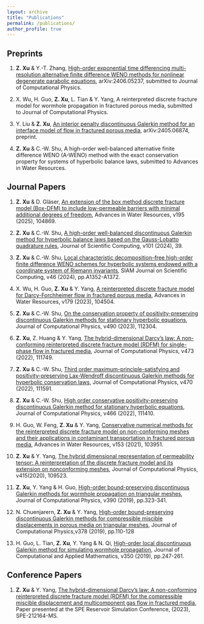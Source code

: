 ```yaml
---
layout: archive
title: "Publications"
permalink: /publications/
author_profile: true
---
```


## Preprints

1. **Z. Xu** & Y.-T. Zhang, <a href="https://arxiv.org/abs/2406.05237">High-order exponential time differencing multi-resolution alternative finite difference WENO methods for nonlinear degenerate parabolic equations</a>, arXiv:2406.05237, submitted to Journal of Computational Physics.

1. X. Wu, H. Guo, **Z. Xu**, L. Tian & Y. Yang, A reinterpreted discrete fracture model for wormhole propagation in fractured porous media, submitted to Journal of Computational Physics.

1. Y. Liu & **Z. Xu**, <a href="https://arxiv.org/abs/2405.06874">An interior penalty discontinuous Galerkin method for an interface model of flow in fractured porous media</a>, arXiv:2405.06874, preprint.

1. **Z. Xu** & C.-W. Shu, A high-order well-balanced alternative finite difference WENO (A-WENO) method with the exact conservation property for systems of hyperbolic balance laws, submitted to Advances in Water Resources.

## Journal Papers

1. **Z. Xu** & D. Gläser, <a href="https://doi.org/10.1016/j.advwatres.2024.104869">An extension of the box method discrete fracture model (Box-DFM) to include low-permeable barriers with minimal additional degrees of freedom</a>, Advances in Water Resources, v195 (2025), 104869.

1. **Z. Xu** & C.-W. Shu, <a href="https://doi.org/10.1007/s10915-024-02661-8">A high-order well-balanced discontinuous Galerkin method for hyperbolic balance laws based on the Gauss-Lobatto quadrature rules</a>, Journal of Scientific Computing, v101 (2024), 39.

1. **Z. Xu** & C.-W. Shu, <a href="https://doi.org/10.1137/22M1536479">Local characteristic decomposition–free high-order finite difference WENO schemes for hyperbolic systems endowed with a coordinate system of Riemann invariants</a>, SIAM Journal on Scientific Computing, v46 (2024), pp.A1352-A1372. 

1. X. Wu, H. Guo, **Z. Xu** & Y. Yang, <a href="https://doi.org/10.1016/j.advwatres.2023.104504">A reinterpreted discrete fracture model for Darcy-Forchheimer flow in fractured porous media</a>, Advances in Water Resources, v179 (2023), 104504.

1. **Z. Xu** & C.-W. Shu, <a href="https://doi.org/10.1016/j.jcp.2023.112304">On the conservation property of positivity-preserving discontinuous Galerkin methods for stationary hyperbolic equations</a>, Journal of Computational Physics, v490 (2023), 112304.

1. **Z. Xu**, Z. Huang & Y. Yang, <a href="https://doi.org/10.1016/j.jcp.2022.111749">The hybrid-dimensional Darcy’s law: A non-conforming reinterpreted discrete fracture model (RDFM) for single-phase flow in fractured media</a>, Journal of Computational Physics, v473 (2022), 111749.

1. **Z. Xu** & C.-W. Shu, <a href="https://doi.org/10.1016/j.jcp.2022.111591">Third order maximum-principle-satisfying and positivity-preserving Lax-Wendroff discontinuous Galerkin methods for hyperbolic conservation laws</a>, Journal of Computational Physics, v470 (2022), 111591.

1. **Z. Xu** & C.-W. Shu, <a href="https://doi.org/10.1016/j.jcp.2022.111410">High order conservative positivity-preserving discontinuous Galerkin method for stationary hyperbolic equations</a>, Journal of Computational Physics, v466 (2022), 111410.

1. H. Guo, W. Feng, **Z. Xu** & Y. Yang, <a href="https://doi.org/10.1016/j.advwatres.2021.103951">Conservative numerical methods for the reinterpreted discrete fracture model on non-conforming meshes and their applications in contaminant transportation in fractured porous media</a>, Advances in Water Resources, v153 (2021), 103951.

1. **Z. Xu** & Y. Yang, <a href="https://doi.org/10.1016/j.jcp.2020.109523">The hybrid dimensional representation of permeability tensor: A reinterpretation of the discrete fracture model and its extension on nonconforming meshes</a>, Journal of Computational Physics, v415(2020), 109523.

1. **Z. Xu**, Y. Yang & H. Guo, <a href="https://doi.org/10.1016/j.jcp.2019.03.046">High-order bound-preserving discontinuous Galerkin methods for wormhole propagation on triangular meshes</a>, Journal of Computational Physics, v390 (2019), pp.323-341.

1. N. Chuenjarern, **Z. Xu** & Y. Yang, <a href="https://doi.org/10.1016/j.jcp.2018.11.003">High-order bound-preserving discontinuous Galerkin methods for compressible miscible displacements in porous media on triangular meshes</a>, Journal of Computational Physics,v378 (2019), pp.110-128

1. H. Guo, L. Tian, **Z. Xu**, Y. Yang & N. Qi, <a href="https://doi.org/10.1016/j.cam.2018.10.021">High-order local discontinuous Galerkin method for simulating wormhole propagation</a>, Journal of Computational and Applied Mathematics, v350 (2019), pp.247-261.

## Conference Papers

1. **Z. Xu** & Y. Yang, <a href="https://doi.org/10.2118/212164-MS">The hybrid-dimensional Darcy’s law: A non-conforming reinterpreted discrete fracture model (RDFM) for the compressible miscible displacement and multicomponent gas flow in fractured media</a>, Paper presented at the SPE Reservoir Simulation Conference, (2023), SPE-212164-MS.
